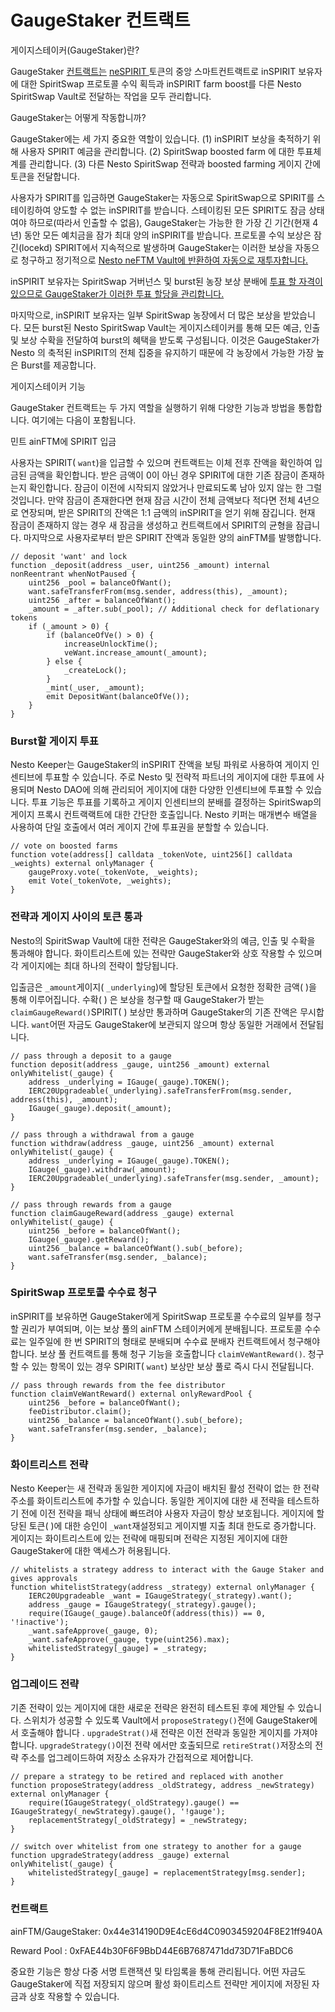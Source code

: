 # GaugeStaker 컨트랙트

게이지스테이커(GaugeStaker)란?

GaugeStaker [컨트랙트는](https://github.com/beefyfinance/beefy-contracts/blob/master/contracts/BIFI/strategies/Gauge/GaugeStaker.sol) [neSPIRIT ](../undefined-1/nesto-escrowed/nespirit.md)토큰의 중앙 스마트컨트랙트로 inSPIRIT 보유자에 대한 SpiritSwap 프로토콜 수익 획득과 inSPIRIT farm boost를 다른 Nesto SpiritSwap Vault로 전달하는 작업을 모두 관리합니다.

GaugeStaker는 어떻게 작동합니까?

GaugeStaker에는 세 가지 중요한 역할이 있습니다. (1) inSPIRIT 보상을 축적하기 위해 사용자 SPIRIT 예금을 관리합니다. (2) SpiritSwap boosted farm 에 대한 투표체계를 관리합니다. (3) 다른 Nesto SpiritSwap 전략과 boosted farming 게이지 간에 토큰을 전달합니다.

사용자가 SPIRIT를 입금하면 GaugeStaker는 자동으로 SpiritSwap으로 SPIRIT를 스테이킹하여 양도할 수 없는 inSPIRIT를 받습니다. 스테이킹된 모든 SPIRIT도 잠금 상태여야 하므로(따라서 인출할 수 없음), GaugeStaker는 가능한 한 가장 긴 기간(현재 4년) 동안 모든 예치금을 잠가 최대 양의 inSPIRIT를 받습니다. 프로토콜 수익 보상은 잠긴(locekd) SPIRIT에서 지속적으로 발생하며 GaugeStaker는 이러한 보상을 자동으로 청구하고 정기적으로 [Nesto neFTM Vault에 반환하여 자동으로 재투자합니다.](https://app.beefy.finance/#/vault/beefy-binspirit)

inSPIRIT 보유자는 SpiritSwap 거버넌스 및 burst된 농장 보상 분배에 [투표 할 자격이 있으므로 GaugeStaker가 이러한 투표 할당을 관리합니다.](https://docs.beefy.finance/products/beefy-escrowed-tokens/binspirit#can-i-vote-with-binspirit)

마지막으로, inSPIRIT 보유자는 일부 SpiritSwap 농장에서 더 많은 보상을 받았습니다. 모든 burst된 Nesto SpiritSwap Vault는 게이지스테이커를 통해 모든 예금, 인출 및 보상 수확을 전달하여 burst의 혜택을 받도록 구성됩니다. 이것은 GaugeStaker가 Nesto 의 축적된 inSPIRIT의 전체 집중을 유지하기 때문에 각 농장에서 가능한 가장 높은 Burst를 제공합니다.

게이지스테이커 기능

GaugeStaker 컨트랙트는 두 가지 역할을 실행하기 위해 다양한 기능과 방법을 통합합니다. 여기에는 다음이 포함됩니다.

민트 ainFTM에 SPIRIT 입금

사용자는 SPIRIT( `want`)을 입금할 수 있으며 컨트랙트는 이체 전후 잔액을 확인하여 입금된 금액을 확인합니다. 받은 금액이 0이 아닌 경우 SPIRIT에 대한 기존 잠금이 존재하는지 확인합니다. 잠금이 이전에 시작되지 않았거나 만료되도록 남아 있지 않는 한 그럴 것입니다. 만약 잠금이 존재한다면 현재 잠금 시간이 전체 금액보다 적다면 전체 4년으로 연장되며, 받은 SPIRIT의 잔액은 1:1 금액의 inSPIRIT을 얻기 위해 잠깁니다. 현재 잠금이 존재하지 않는 경우 새 잠금을 생성하고 컨트랙트에서 SPIRIT의 균형을 잠급니다. 마지막으로 사용자로부터 받은 SPIRIT 잔액과 동일한 양의 ainFTM를 발행합니다.

```
// deposit 'want' and lock
function _deposit(address _user, uint256 _amount) internal nonReentrant whenNotPaused {
    uint256 _pool = balanceOfWant();    
    want.safeTransferFrom(msg.sender, address(this), _amount);
    uint256 _after = balanceOfWant();    
    _amount = _after.sub(_pool); // Additional check for deflationary tokens
    if (_amount > 0) {
        if (balanceOfVe() > 0) {
            increaseUnlockTime();
            veWant.increase_amount(_amount);        
        } else {            
            _createLock();
        }        
        _mint(_user, _amount);        
        emit DepositWant(balanceOfVe());    
    }
}
```

### Burst할 게이지 투표

Nesto Keeper는 GaugeStaker의 inSPIRIT 잔액을 보팅 파워로 사용하여 게이지 인센티브에 투표할 수 있습니다. 주로 Nesto 및 전략적 파트너의 게이지에 대한 투표에 사용되며 Nesto DAO에 의해 관리되어 게이지에 대한 다양한 인센티브에 투표할 수 있습니다. 투표 기능은 투표를 기록하고 게이지 인센티브의 분배를 결정하는 SpiritSwap의 게이지 프록시 컨트랙랙트에 대한 간단한 호출입니다. Nesto 키퍼는 매개변수 배열을 사용하여 단일 호출에서 여러 게이지 간에 투표권을 분할할 수 있습니다.

```
// vote on boosted farms
function vote(address[] calldata _tokenVote, uint256[] calldata _weights) external onlyManager {    
    gaugeProxy.vote(_tokenVote, _weights);    
    emit Vote(_tokenVote, _weights);
}
```

### 전략과 게이지 사이의 토큰 통과

Nesto의 SpiritSwap Vault에 대한 전략은 GaugeStaker와의 예금, 인출 및 수확을 통과해야 합니다. 화이트리스트에 있는 전략만 GaugeStaker와 상호 작용할 수 있으며 각 게이지에는 최대 하나의 전략이 할당됩니다.

입출금은 `_amount`게이지( `_underlying`)에 할당된 토큰에서 요청한 정확한 금액( )을 통해 이루어집니다. 수확( ) 은 보상을 청구할 때 GaugeStaker가 받는 `claimGaugeReward()`SPIRIT( ) 보상만 통과하며 GaugeStaker의 기존 잔액은 무시합니다. `want`어떤 자금도 GaugeStaker에 보관되지 않으며 항상 동일한 거래에서 전달됩니다.

```
// pass through a deposit to a gauge
function deposit(address _gauge, uint256 _amount) external onlyWhitelist(_gauge) {
    address _underlying = IGauge(_gauge).TOKEN();    
    IERC20Upgradeable(_underlying).safeTransferFrom(msg.sender, address(this), _amount);    
    IGauge(_gauge).deposit(_amount);
}
    
// pass through a withdrawal from a gauge
function withdraw(address _gauge, uint256 _amount) external onlyWhitelist(_gauge) {
    address _underlying = IGauge(_gauge).TOKEN();    
    IGauge(_gauge).withdraw(_amount);    
    IERC20Upgradeable(_underlying).safeTransfer(msg.sender, _amount);
}

// pass through rewards from a gauge
function claimGaugeReward(address _gauge) external onlyWhitelist(_gauge) {
    uint256 _before = balanceOfWant();
    IGauge(_gauge).getReward();
    uint256 _balance = balanceOfWant().sub(_before);
    want.safeTransfer(msg.sender, _balance);
}

```

### SpiritSwap 프로토콜 수수료 청구

inSPIRIT를 보유하면 GaugeStaker에게 SpiritSwap 프로토콜 수수료의 일부를 청구할 권리가 부여되며, 이는 보상 풀의 ainFTM 스테이커에게 분배됩니다. 프로토콜 수수료는 일주일에 한 번 SPIRIT의 형태로 분배되며 수수료 분배자 컨트랙트에서 청구해야 합니다. 보상 풀 컨트랙트를 통해 청구 기능을 호출합니다 `claimVeWantReward()`. 청구할 수 있는 항목이 있는 경우 SPIRIT( `want`) 보상만 보상 풀로 즉시 다시 전달됩니다.

```
// pass through rewards from the fee distributor
function claimVeWantReward() external onlyRewardPool {    
    uint256 _before = balanceOfWant();    
    feeDistributor.claim();    
    uint256 _balance = balanceOfWant().sub(_before);    
    want.safeTransfer(msg.sender, _balance);
}
```

### 화이트리스트 전략

Nesto Keeper는 새 전략과 동일한 게이지에 자금이 배치된 활성 전략이 없는 한 전략 주소를 화이트리스트에 추가할 수 있습니다. 동일한 게이지에 대한 새 전략을 테스트하기 전에 이전 전략을 패닉 상태에 빠뜨려야 사용자 자금이 항상 보호됩니다. 게이지에 할당된 토큰( )에 대한 승인이 `_want`재설정되고 게이지별 지출 최대 한도로 증가합니다. 게이지는 화이트리스트에 있는 전략에 매핑되며 전략은 지정된 게이지에 대한 GaugeStaker에 대한 액세스가 허용됩니다.

```
// whitelists a strategy address to interact with the Gauge Staker and gives approvals
function whitelistStrategy(address _strategy) external onlyManager {    
    IERC20Upgradeable _want = IGaugeStrategy(_strategy).want();    
    address _gauge = IGaugeStrategy(_strategy).gauge();    
    require(IGauge(_gauge).balanceOf(address(this)) == 0, '!inactive');    
    _want.safeApprove(_gauge, 0);    
    _want.safeApprove(_gauge, type(uint256).max);    
    whitelistedStrategy[_gauge] = _strategy;
}
```

### 업그레이드 전략

기존 전략이 있는 게이지에 대한 새로운 전략은 완전히 테스트된 후에 제안될 수 있습니다. 스위치가 성공할 수 있도록 Vault에서 `proposeStrategy()`전에 GaugeStaker에서 호출해야 합니다 . `upgradeStrat()`새 전략은 이전 전략과 동일한 게이지를 가져야 합니다. `upgradeStrategy()`이전 전략 에서만 호출되므로 `retireStrat()`저장소의 전략 주소를 업그레이드하여 저장소 소유자가 간접적으로 제어합니다.

```
// prepare a strategy to be retired and replaced with another
function proposeStrategy(address _oldStrategy, address _newStrategy) external onlyManager {    
    require(IGaugeStrategy(_oldStrategy).gauge() == IGaugeStrategy(_newStrategy).gauge(), '!gauge');    
    replacementStrategy[_oldStrategy] = _newStrategy;
}

// switch over whitelist from one strategy to another for a gauge
function upgradeStrategy(address _gauge) external onlyWhitelist(_gauge) {
    whitelistedStrategy[_gauge] = replacementStrategy[msg.sender];
}

```

### 컨트랙트

ainFTM/GaugeStaker: 0x44e314190D9E4cE6d4C0903459204F8E21ff940A

Reward Pool : 0xFAE44b30F6F9BbD44E6B7687471dd73D71FaBDC6

중요한 기능은 항상 다중 서명 트랜잭션 및 타임록을 통해 관리됩니다. 어떤 자금도 GaugeStaker에 직접 저장되지 않으며 활성 화이트리스트 전략만 게이지에 저장된 자금과 상호 작용할 수 있습니다.
